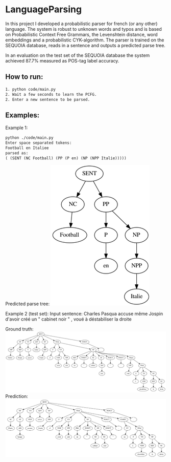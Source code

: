 # LanguageParsing
In this project I developed a probabilistic parser for french (or any other) language. The system is robust to unknown words and typos and is based on Probabilistic Context Free Grammars, the Levenshtein distance, word embeddings and a probabilistic CYK-algorithm. The 
parser is trained on the SEQUOIA database, reads in a sentence and outputs a predicted parse tree.

In an evaluation on the test set of the SEQUOIA database the system achieved 87.7% measured as POS-tag label accuracy.

## How to run:
    1. python code/main.py
    2. Wait a few seconds to learn the PCFG.
    2. Enter a new sentence to be parsed.

## Examples:

Example 1:
```
python ./code/main.py
Enter space separated tokens:
Football en Italiee
parsed as:
( (SENT (NC Football) (PP (P en) (NP (NPP Italie)))))
```
Predicted parse tree:
![example1](examples/example1.png)

Example 2 (test set):
Input sentence: Charles Pasqua accuse même Jospin d'avoir créé un " cabinet noir " , voué à déstabiliser la droite 

Ground truth:
![example3 ground truth](examples/gt_tree_20.png)
Prediction:
![example3 prediction](examples/parse_tree_20.png)
